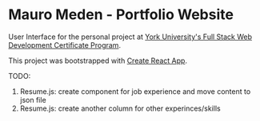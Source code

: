 # Mauro Meden - Portfolio Website

User Interface for the personal project at [York University's Full Stack Web Development Certificate Program](http://continue.yorku.ca/certificates/certificate-in-full-stack-web-development/).

This project was bootstrapped with [Create React App](https://github.com/facebook/create-react-app).

TODO:
1. Resume.js: create component for job experience and move content to json file
2. Resume.js: create another column for other experinces/skills